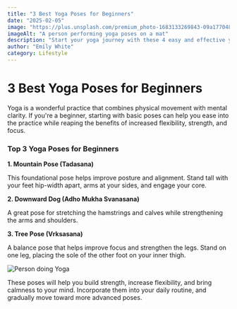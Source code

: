 ```yaml
---
title: "3 Best Yoga Poses for Beginners"
date: "2025-02-05"
image: "https://plus.unsplash.com/premium_photo-1683133269843-09a177048cef?w=250&h=250"
imageAlt: "A person performing yoga poses on a mat"
description: "Start your yoga journey with these 4 easy and effective yoga poses."
author: "Emily White"
category: Lifestyle
---
```


# 3 Best Yoga Poses for Beginners

Yoga is a wonderful practice that combines physical movement with mental clarity. If you're a beginner, starting with basic poses can help you ease into the practice while reaping the benefits of increased flexibility, strength, and focus.

### Top 3 Yoga Poses for Beginners

**1. Mountain Pose (Tadasana)**

This foundational pose helps improve posture and alignment. Stand tall with your feet hip-width apart, arms at your sides, and engage your core.

**2. Downward Dog (Adho Mukha Svanasana)**

A great pose for stretching the hamstrings and calves while strengthening the arms and shoulders.

**3. Tree Pose (Vrksasana)**

A balance pose that helps improve focus and strengthen the legs. Stand on one leg, placing the sole of the other foot on your inner thigh.

![Person doing Yoga](https://images.unsplash.com/photo-1544367567-0f2fcb009e0b?w=800)

These poses will help you build strength, increase flexibility, and bring calmness to your mind. Incorporate them into your daily routine, and gradually move toward more advanced poses.

